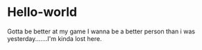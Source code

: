 # Hello-world
Gotta be better at my game
I wanna be a better person than i was yesterday.......I'm kinda lost here.
